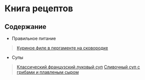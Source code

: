 # Книга рецептов 
## Cодержание
 - Правильное питание
>   [Куриное филе в пергаменте на сковородке](proper_nutrition/chicken_fillet_in_parchment_in_pan.md) 
- Супы
> [Классический французский луковый суп](soup/onion_soup.md)
> [Сливочный суп с грибами и плавленым сыром](soup/cheese_mushroom_soup.md)


